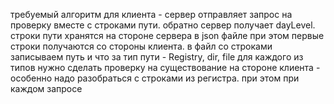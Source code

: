 требуемый алгоритм для клиента - сервер отправляет запрос на проверку вместе с строками пути. обратно сервер получает dayLevel. 
строки пути хранятся на стороне сервера в json файле при этом первые строки получаются со стороны клиента. 
в файл со строками записываем путь и что за тип пути - Registry, dir, file
для каждого из типов нужно сделать проверку на существование на стороне клиента - особенно надо разобраться с строками из регистра.
при этом при каждом запросе 

